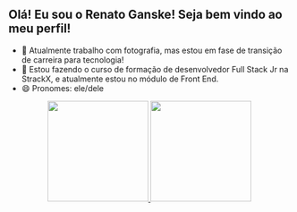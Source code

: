 ## **Olá! Eu sou o Renato Ganske! Seja bem vindo ao meu perfil!**

- 🔭 Atualmente trabalho com fotografia, mas estou em fase de transição de carreira para tecnologia!
- 🌱 Estou fazendo o curso de formação de desenvolvedor Full Stack Jr na StrackX, e atualmente estou no módulo de Front End.
- 😄 Pronomes: ele/dele

<div align="center">
  <a href="https://github.com/renatoganske">
  <img height="180em" src="https://github-readme-stats.vercel.app/api?username=renatoganske&show_icons=true&theme=dark&include_all_commits=true&count_private=true"/>
  <img height="180em" src="https://github-readme-stats.vercel.app/api/top-langs/?username=renatoganske&layout=compact&langs_count=7&theme=dark"/>
</div>  

  
  ##
